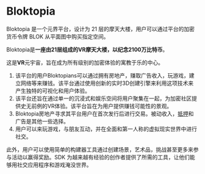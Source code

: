 # 

# Bloktopia

Bloktopia 是一个元界平台，设计为 21 层的摩天大楼，用户可以通过平台的加密货币令牌 BLOK 从平面图中购买指定空间。

‎Bloktopia是‎**‎一座由21层组成的VR摩天大楼，以纪念2100万比特币‎**‎。

这是**VR**元宇宙，旨在成为所有级别的加密体验的寓教于乐的中心。‎

1. 该平台的用户Bloktopians可以通过拥有房地产，赚取广告收入，玩游戏，建立网络等来赚钱。该平台通过使用创新的实时3D创建引擎来利用这项技术来产生独特的可视化和用户体验。
2. 该平台还旨在通过单一的沉浸式和娱乐空间将用户聚集在一起，为加密社区提供史无前例的VR体验。该平台旨在为用户提供赚钱可能性的景观。
3. Bloktopia房地产寻求其平台用户在首次发行后进行交易。被动收入，[抵押](https://www.coinbase.com/learn/crypto-basics/what-is-staking)和广告是其他一些选择。
4. 用户可以来玩游戏，与朋友互动，并在全面和第一人称的虚拟现实世界中进行社交。

此外，用户可以使用简单的构建器工具通过创建场景，艺术品，挑战甚至更多来参与活动以赢得奖励。SDK 为越来越有经验的创作者提供了所需的工具，让他们能够用社交应用程序和游戏淹没世界。



